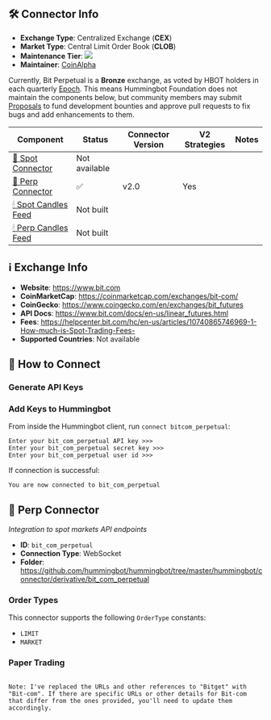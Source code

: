 ## 🛠 Connector Info

- **Exchange Type**: Centralized Exchange (**CEX**)
- **Market Type**: Central Limit Order Book (**CLOB**)
- **Maintenance Tier**: ![](https://img.shields.io/static/v1?label=Hummingbot&message=BRONZE&color=green)
- **Maintainer**: [CoinAlpha](https://coinalpha.com)

Currently, Bit Perpetual is a **Bronze** exchange, as voted by HBOT holders in each quarterly [Epoch](/governance/epochs). This means Hummingbot Foundation does not maintain the components below, but community members may submit [Proposals](/governance/proposals) to fund development bounties and approve pull requests to fix bugs and add enhancements to them.

| Component | Status | Connector Version | V2 Strategies | Notes | 
| --------- | ------ | ----------------- |  ------------ | ----- |
| [🔀 Spot Connector](#spot-connector) | Not available |
| [🔀 Perp Connector](#perp-connector) | ✅ | v2.0 | Yes | |
| [🕯 Spot Candles Feed](#spot-candles-feed) | Not built  | 
| [🕯 Perp Candles Feed](#perp-candles-feed) | Not built  | 

## ℹ️ Exchange Info

- **Website**: <https://www.bit.com>
- **CoinMarketCap**: <https://coinmarketcap.com/exchanges/bit-com/>
- **CoinGecko**: <https://www.coingecko.com/en/exchanges/bit_futures>
- **API Docs**: <https://www.bit.com/docs/en-us/linear_futures.html>
- **Fees**: <https://helpcenter.bit.com/hc/en-us/articles/10740865746969-1-How-much-is-Spot-Trading-Fees->
- **Supported Countries**: Not available

## 🔑 How to Connect

### Generate API Keys

### Add Keys to Hummingbot

From inside the Hummingbot client, run `connect bitcom_perpetual`:

```
Enter your bit_com_perpetual API key >>>
Enter your bit_com_perpetual secret key >>>
Enter your bit_com_perpetual user id >>>
```

If connection is successful:

```
You are now connected to bit_com_perpetual
```
## 🔀 Perp Connector
*Integration to spot markets API endpoints*

- **ID**: `bit_com_perpetual`
- **Connection Type**: WebSocket
- **Folder**: <https://github.com/hummingbot/hummingbot/tree/master/hummingbot/connector/derivative/bit_com_perpetual>

### Order Types

This connector supports the following `OrderType` constants:

- `LIMIT`
- `MARKET`

### Paper Trading
```

Note: I've replaced the URLs and other references to "Bitget" with "Bit-com". If there are specific URLs or other details for Bit-com that differ from the ones provided, you'll need to update them accordingly.